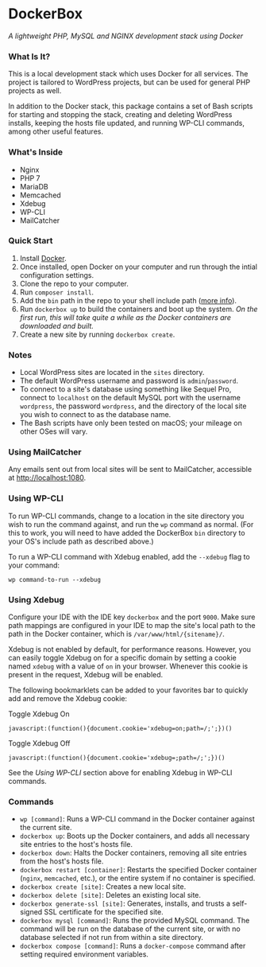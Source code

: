 # DockerBox
*A lightweight PHP, MySQL and NGINX development stack using Docker*

### What Is It?

This is a local development stack which uses Docker for all services. The project is tailored to WordPress projects, but can be used for general PHP projects as well.

In addition to the Docker stack, this package contains a set of Bash scripts for starting and stopping the stack, creating and deleting WordPress installs, keeping the hosts file updated, and running WP-CLI commands, among other useful features.

### What's Inside

- Nginx
- PHP 7
- MariaDB
- Memcached
- Xdebug
- WP-CLI
- MailCatcher

### Quick Start

1. Install [Docker](https://www.docker.com/products/docker#/mac).
2. Once installed, open Docker on your computer and run through the intial configuration settings.
3. Clone the repo to your computer.
4. Run `composer install`.
5. Add the `bin` path in the repo to your shell include path ([more info](https://github.com/DockerBox/dockerbox/wiki/Shell-Include-Path-Configuration)).
6. Run `dockerbox up` to build the containers and boot up the system. *On the first run, this will take quite a while as the Docker containers are downloaded and built.*
7. Create a new site by running `dockerbox create`.

### Notes

- Local WordPress sites are located in the `sites` directory.
- The default WordPress username and password is `admin`/`password`.
- To connect to a site's database using something like Sequel Pro, connect to `localhost` on the default MySQL port with the username `wordpress`, the password `wordpress`, and the directory of the local site you wish to connect to as the database name.
- The Bash scripts have only been tested on macOS; your mileage on other OSes will vary.

### Using MailCatcher

Any emails sent out from local sites will be sent to MailCatcher, accessible at [http://localhost:1080](http://localhost:1080).

### Using WP-CLI

To run WP-CLI commands, change to a location in the site directory you wish to run the command against, and run the `wp` command as normal. (For this to work, you will need to have added the DockerBox `bin` directory to your OS's include path as described above.)

To run a WP-CLI command with Xdebug enabled, add the `--xdebug` flag to your command:
```
wp command-to-run --xdebug
```

### Using Xdebug

Configure your IDE with the IDE key `dockerbox` and the port `9000`. Make sure path mappings are configured in your IDE to map the site's local path to the path in the Docker container, which is `/var/www/html/{sitename}/`.

Xdebug is not enabled by default, for performance reasons. However, you can easily toggle Xdebug on for a specific domain by setting a cookie named `xdebug` with a value of `on` in your browser. Whenever this cookie is present in the request, Xdebug will be enabled.

The following bookmarklets can be added to your favorites bar to quickly add and remove the Xdebug cookie:

Toggle Xdebug On
```
javascript:(function(){document.cookie='xdebug=on;path=/;';})()
```

Toggle Xdebug Off
```
javascript:(function(){document.cookie='xdebug=;path=/;';})()
```

See the *Using WP-CLI* section above for enabling Xdebug in WP-CLI commands.

### Commands

- `wp [command]`: Runs a WP-CLI command in the Docker container against the current site.
- `dockerbox up`: Boots up the Docker containers, and adds all necessary site entries to the host's hosts file.
- `dockerbox down`: Halts the Docker containers, removing all site entries from the host's hosts file.
- `dockerbox restart [container]`: Restarts the specified Docker container (`nginx`, `memcached`, etc.), or the entire system if no container is specified.
- `dockerbox create [site]`: Creates a new local site.
- `dockerbox delete [site]`: Deletes an existing local site.
- `dockerbox generate-ssl [site]`: Generates, installs, and trusts a self-signed SSL certificate for the specified site.
- `dockerbox mysql [command]`: Runs the provided MySQL command. The command will be run on the database of the current site, or with no database selected if not run from within a site directory.
- `dockerbox compose [command]`: Runs a `docker-compose` command after setting required environment variables.

